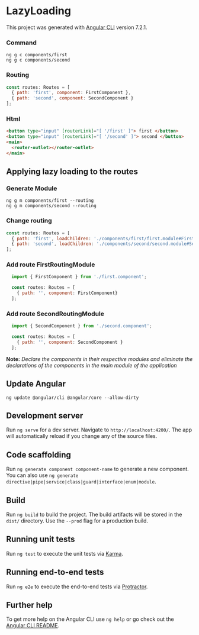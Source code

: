 # LazyLoading

This project was generated with [Angular CLI](https://github.com/angular/angular-cli) version 7.2.1.

### Command
    ng g c components/first
    ng g c components/second

### Routing


``` js
const routes: Routes = [
  { path: 'first', component: FirstComponent },
  { path: 'second', component: SecondComponent }
];

```

### Html

``` html
<button type="input" [routerLink]="[ '/first' ]"> first </button>
<button type="input" [routerLink]="[ '/second' ]"> second </button>
<main>
  <router-outlet></router-outlet>
</main>
```

## Applying lazy loading to the routes

### Generate Module

  ```
  ng g m components/first --routing
  ng g m components/second --routing
  ```

### Change routing

``` js
const routes: Routes = [
  { path: 'first', loadChildren: './components/first/first.module#FirstModule' },
  { path: 'second', loadChildren: './components/second/second.module#SecondModule' }
];
```

### Add route FirstRoutingModule
``` js
  import { FirstComponent } from './first.component';

  const routes: Routes = [
    { path: '', component: FirstComponent}
  ];
```
### Add route SecondRoutingModule
``` js
  import { SecondComponent } from './second.component';

  const routes: Routes = [
    { path: '', component: SecondComponent }
  ];
```
**Note:** *Declare the components in their respective modules and eliminate the declarations of the components in the main module of the application*


## Update Angular 

    ng update @angular/cli @angular/core --allow-dirty

## Development server

Run `ng serve` for a dev server. Navigate to `http://localhost:4200/`. The app will automatically reload if you change any of the source files.

## Code scaffolding

Run `ng generate component component-name` to generate a new component. You can also use `ng generate directive|pipe|service|class|guard|interface|enum|module`.

## Build

Run `ng build` to build the project. The build artifacts will be stored in the `dist/` directory. Use the `--prod` flag for a production build.

## Running unit tests

Run `ng test` to execute the unit tests via [Karma](https://karma-runner.github.io).

## Running end-to-end tests

Run `ng e2e` to execute the end-to-end tests via [Protractor](http://www.protractortest.org/).

## Further help

To get more help on the Angular CLI use `ng help` or go check out the [Angular CLI README](https://github.com/angular/angular-cli/blob/master/README.md).
